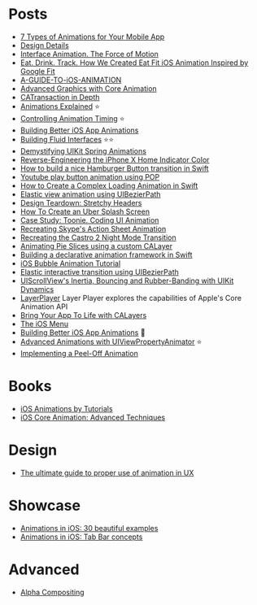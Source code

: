 Posts
==

- [7 Types of Animations for Your Mobile App](https://yalantis.com/blog/-seven-types-of-animations-for-mobile-apps/)
- [Design Details](http://www.brianlovin.com/design-details/)
- [Interface Animation. The Force of Motion](http://tubikstudio.com/interface-animation-the-force-of-motion/)
- [Eat. Drink. Track. How We Created Eat Fit iOS Animation Inspired by Google Fit](https://yalantis.com/blog/eat-drink-track-how-we-created-eat-fit-animation-inspired-by-google-fit/)
- [A-GUIDE-TO-iOS-ANIMATION](https://github.com/KittenYang/A-GUIDE-TO-iOS-ANIMATION)
- [Advanced Graphics with Core Animation](https://realm.io/news/tryswift-tim-oliver-advanced-graphics-with-core-animation/)
- [CATransaction in Depth](http://calayer.com/core-animation/2016/05/17/catransaction-in-depth.html)
- [Animations Explained](https://www.objc.io/issues/12-animations/animations-explained/) :star:
- [Controlling Animation Timing](http://ronnqvi.st/controlling-animation-timing/) :star:
- [Building Better iOS App Animations](https://medium.com/swiftkickmobile/building-better-ios-app-animations-swift-uiviewpropertyanimator-ca05728b1fa4)
- [Building Fluid Interfaces](https://medium.com/@nathangitter/building-fluid-interfaces-ios-swift-9732bb934bf5) :star::star:
- [Demystifying UIKit Spring Animations](https://medium.com/ios-os-x-development/demystifying-uikit-spring-animations-2bb868446773)
- [Reverse-Engineering the iPhone X Home Indicator Color](https://medium.freecodecamp.org/reverse-engineering-the-iphone-x-home-indicator-color-a4c112f84d34)
- [How to build a nice Hamburger Button transition in Swift](http://robb.is/working-on/a-hamburger-button-transition/)
- [Youtube play button animation using POP](http://iostuts.io/2015/09/29/youtube-play-button-animation-using-pop/)
- [How to Create a Complex Loading Animation in Swift](https://www.raywenderlich.com/102590/how-to-create-a-complex-loading-animation-in-swift)
- [Elastic view animation using UIBezierPath](https://medium.com/@gontovnik/elastic-view-animation-or-how-i-built-dgelasticpulltorefresh-269a3ba8636e)
- [Design Teardown: Stretchy Headers](http://blog.matthewcheok.com/design-teardown-stretchy-headers/)
- [How To Create an Uber Splash Screen](https://www.raywenderlich.com/133224/how-to-create-an-uber-splash-screen)
- [Case Study: Toonie. Coding UI Animation](https://uxplanet.org/case-study-toonie-coding-ui-animation-68a10323ec0a#.jnyzotgwq)
- [Recreating Skype's Action Sheet Animation](http://holko.pl/2014/06/26/recreating-skypes-action-sheet-animation/)
- [Recreating the Castro 2 Night Mode Transition](http://ndersson.me/post/recreating_the_castro_2_night_mode_transition/)
- [Animating Pie Slices using a custom CALayer](https://blog.pixelingene.com/2012/02/animating-pie-slices-using-a-custom-calayer/)
- [Building a declarative animation framework in Swift](https://www.swiftbysundell.com/posts/building-a-declarative-animation-framework-in-swift-part-1)
- [iOS Bubble Animation Tutorial](http://www.jackrabbitmobile.com/design/ios-bubble-animation-tutorial/)
- [Elastic interactive transition using UIBezierPath](http://yannickloriot.com/2015/12/elastic-interactive-transition-using-uibezierpath/)
- [UIScrollView's Inertia, Bouncing and Rubber-Banding with UIKit Dynamics](http://holko.pl/2014/07/06/inertia-bouncing-rubber-banding-uikit-dynamics/)
- [LayerPlayer](https://github.com/scotteg/LayerPlayer) Layer Player explores the capabilities of Apple's Core Animation API
- [Bring Your App To Life with CALayers](https://realm.io/news/altconf-stephen-barnes-bring-your-app-to-life-calayer/)
- [The iOS Menu](https://codea.io/blog/the-ios-menu/)
- [Building Better iOS App Animations](http://www.swiftkickmobile.com/building-better-app-animations-swift-uiviewpropertyanimator/) :rocket:
- [Advanced Animations with UIViewPropertyAnimator](https://www.appcoda.com/interactive-animation-uiviewpropertyanimator/) :star:
- [Implementing a Peel-Off Animation](https://robb.is/working-on/a-peel-off-animation)

Books
==

- [iOS Animations by Tutorials](https://www.raywenderlich.com/store/ios-animations-by-tutorials)
- [iOS Core Animation: Advanced Techniques](https://www.amazon.com/iOS-Core-Animation-Advanced-Techniques-ebook/dp/B00EHJCORC)

Design
==

- [The ultimate guide to proper use of animation in UX](https://uxdesign.cc/the-ultimate-guide-to-proper-use-of-animation-in-ux-10bd98614fa9)
 
 Showcase
 ==
 
 - [Animations in iOS: 30 beautiful examples](https://medium.com/flawless-app-stories/animations-in-ios-30-beautiful-examples-80cb2663c559)
- [Animations in iOS: Tab Bar concepts](https://medium.com/flawless-app-stories/animations-in-ios-tab-bar-concepts-e1fd73ddac67)

Advanced
==

- [Alpha Compositing](https://ciechanow.ski/alpha-compositing/)
